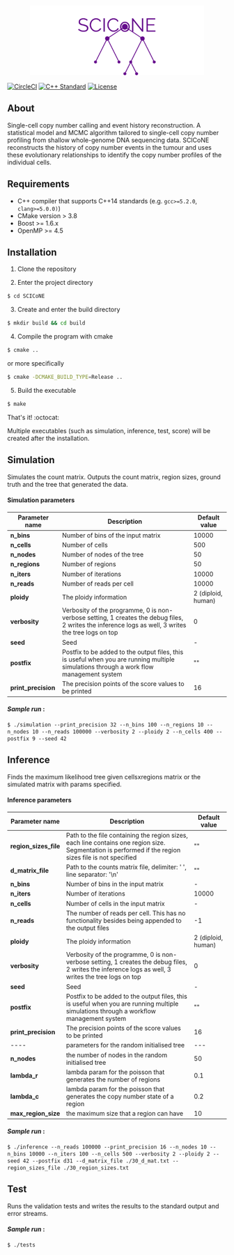 <div align="center">
  <img src="logo.png" >
</div>

[![CircleCI](https://circleci.com/gh/cbg-ethz/SCICoNE.svg?style=svg)](https://circleci.com/gh/cbg-ethz/SCICoNE)
[![C++ Standard](https://img.shields.io/badge/c++-14-blueviolet?style=flat&logo=c%2B%2B)](https://en.wikipedia.org/wiki/C%2B%2B14)
[![License](https://img.shields.io/:license-GPLv3-blueviolet.svg?style=flat&logo=gnu)](http://www.gnu.org/licenses/gpl-3.0.html)


## About

Single-cell copy number calling and event history reconstruction.
A statistical model and MCMC algorithm tailored to single-cell copy
number profiling from shallow whole-genome DNA sequencing data. SCICoNE reconstructs the
history of copy number events in the tumour and uses these evolutionary relationships to identify
the copy number profiles of the individual cells.

## Requirements

* C++ compiler that supports C++14 standards (e.g. `gcc>=5.2.0`, `clang>=5.0.0)`)
* CMake version > 3.8
* Boost >= 1.6.x
* OpenMP >= 4.5

## Installation

1. Clone the repository

2. Enter the project directory
```bash
$ cd SCICoNE
```
3. Create and enter the build directory
```bash
$ mkdir build && cd build
```
4. Compile the program with cmake
```bash
$ cmake ..
```

or more specifically
```bash
$ cmake -DCMAKE_BUILD_TYPE=Release ..
```

5. Build the executable
```bash
$ make
```
That's it! :octocat:

Multiple executables (such as simulation, inference, test, score) will be created after the installation.

## Simulation
Simulates the count matrix. Outputs the count matrix, region sizes, ground truth and the tree that generated the data.

#### Simulation parameters

| Parameter name | Description | Default value |
| ---- | -------- | --- |
| **n_bins** | Number of bins of the input matrix | 10000 |
| **n_cells** | Number of cells | 500 |
| **n_nodes** | Number of nodes of the tree | 50 |
| **n_regions** | Number of regions | 50 |
| **n_iters** | Number of iterations | 10000 |
| **n_reads** | Number of reads per cell | 10000 |
| **ploidy** | The ploidy information | 2 (diploid, human) |
| **verbosity** | Verbosity of the programme, 0 is non-verbose setting, 1 creates the debug files, 2 writes the inference logs as well, 3 writes the tree logs on top | 0 |
| **seed** | Seed | - |
| **postfix** | Postfix to be added to the output files, this is useful when you are running multiple simulations through a work flow management system | "" |
| **print_precision** | The precision points of the score values to be printed | 16 |

#### *Sample run* :
```shell
$ ./simulation --print_precision 32 --n_bins 100 --n_regions 10 --n_nodes 10 --n_reads 100000 --verbosity 2 --ploidy 2 --n_cells 400 --postfix 9 --seed 42   
```

## Inference
Finds the maximum likelihood tree given cellsxregions matrix or the simulated matrix with params specified.

#### Inference parameters

| Parameter name | Description | Default value |
| ---- | -------- | --- |
| **region_sizes_file** | Path to the file containing the region sizes, each line contains one region size. Segmentation is performed if the region sizes file is not specified | "" |
| **d_matrix_file** | Path to the counts matrix file, delimiter: ' ', line separator: '\n'  | "" |
| **n_bins** | Number of bins in the input matrix | - |
| **n_iters** | Number of iterations | 10000 |
| **n_cells** | Number of cells in the input matrix | - |
| **n_reads** | The number of reads per cell. This has no functionality besides being appended to the output files | -1 |
| **ploidy** | The ploidy information | 2 (diploid, human) |
| **verbosity** | Verbosity of the programme, 0 is non-verbose setting, 1 creates the debug files, 2 writes the inference logs as well, 3 writes the tree logs on top | 0 |
| **seed** | Seed | - |
| **postfix** | Postfix to be added to the output files, this is useful when you are running multiple simulations through a workflow management system | "" |
| **print_precision** | The precision points of the score values to be printed | 16 |
| ---- | parameters for the random initialised tree | --- |
| **n_nodes** | the number of nodes in the random initialised tree | 50 |
| **lambda_r** | lambda param for the poisson that generates the number of regions | 0.1 |
| **lambda_c** | lambda param for the poisson that generates the copy number state of a region | 0.2 |
| **max_region_size** | the maximum size that a region can have | 10 |


#### *Sample run* :
```shell
$ ./inference --n_reads 100000 --print_precision 16 --n_nodes 10 --n_bins 10000 --n_iters 100 --n_cells 500 --verbosity 2 --ploidy 2 --seed 42 --postfix d31 --d_matrix_file ./30_d_mat.txt --region_sizes_file ./30_region_sizes.txt
```

## Test
Runs the validation tests and writes the results to the standard output and error streams.
#### *Sample run* :
```shell
$ ./tests
```
